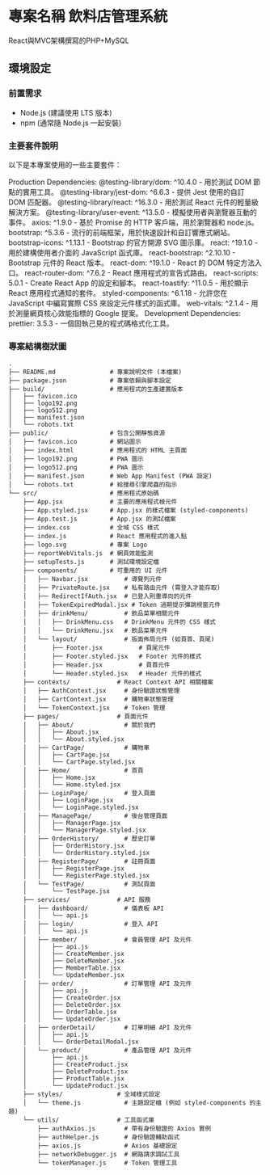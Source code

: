 # 專案名稱 飲料店管理系統
React與MVC架構撰寫的PHP+MySQL

## 環境設定

### 前置需求

- Node.js (建議使用 LTS 版本)
- npm (通常隨 Node.js 一起安裝)

### 主要套件說明
以下是本專案使用的一些主要套件：

Production Dependencies:
@testing-library/dom: ^10.4.0 - 用於測試 DOM 節點的實用工具。
@testing-library/jest-dom: ^6.6.3 - 提供 Jest 使用的自訂 DOM 匹配器。
@testing-library/react: ^16.3.0 - 用於測試 React 元件的輕量級解決方案。
@testing-library/user-event: ^13.5.0 - 模擬使用者與瀏覽器互動的事件。
axios: ^1.9.0 - 基於 Promise 的 HTTP 客戶端，用於瀏覽器和 node.js。
bootstrap: ^5.3.6 - 流行的前端框架，用於快速設計和自訂響應式網站。
bootstrap-icons: ^1.13.1 - Bootstrap 的官方開源 SVG 圖示庫。
react: ^19.1.0 - 用於建構使用者介面的 JavaScript 函式庫。
react-bootstrap: ^2.10.10 - Bootstrap 元件的 React 版本。
react-dom: ^19.1.0 - React 的 DOM 特定方法入口。
react-router-dom: ^7.6.2 - React 應用程式的宣告式路由。
react-scripts: 5.0.1 - Create React App 的設定和腳本。
react-toastify: ^11.0.5 - 用於顯示 React 應用程式通知的套件。
styled-components: ^6.1.18 - 允許您在 JavaScript 中編寫實際 CSS 來設定元件樣式的函式庫。
web-vitals: ^2.1.4 - 用於測量網頁核心效能指標的 Google 提案。
Development Dependencies:
prettier: 3.5.3 - 一個固執己見的程式碼格式化工具。

### 專案結構樹狀圖

```text
.
├── README.md               # 專案說明文件 (本檔案)
├── package.json            # 專案依賴與腳本設定
├── build/                  # 應用程式的生產建置版本
│   ├── favicon.ico
│   ├── logo192.png
│   ├── logo512.png
│   ├── manifest.json
│   └── robots.txt
├── public/                 # 包含公開靜態資源
│   ├── favicon.ico         # 網站圖示
│   ├── index.html          # 應用程式的 HTML 主頁面
│   ├── logo192.png         # PWA 圖示
│   ├── logo512.png         # PWA 圖示
│   ├── manifest.json       # Web App Manifest (PWA 設定)
│   └── robots.txt          # 給搜尋引擎爬蟲的指示
└── src/                    # 應用程式原始碼
    ├── App.jsx             # 主要的應用程式根元件
    ├── App.styled.jsx      # App.jsx 的樣式檔案 (styled-components)
    ├── App.test.js         # App.jsx 的測試檔案
    ├── index.css           # 全域 CSS 樣式
    ├── index.js            # React 應用程式的進入點
    ├── logo.svg            # 專案 Logo
    ├── reportWebVitals.js  # 網頁效能監測
    ├── setupTests.js       # 測試環境設定檔
    ├── components/         # 可重用的 UI 元件
    │   ├── Navbar.jsx          # 導覽列元件
    │   ├── PrivateRoute.jsx    # 私有路由元件 (需登入才能存取)
    │   ├── RedirectIfAuth.jsx  # 已登入則重導向的元件
    │   ├── TokenExpiredModal.jsx # Token 過期提示彈跳視窗元件
    │   ├── drinkMenu/          # 飲品菜單相關元件
    │   │   ├── DrinkMenu.css   # DrinkMenu 元件的 CSS 樣式
    │   │   └── DrinkMenu.jsx   # 飲品菜單元件
    │   └── layout/             # 版面佈局元件 (如頁首、頁尾)
    │       ├── Footer.jsx          # 頁尾元件
    │       ├── Footer.styled.jsx   # Footer 元件的樣式
    │       ├── Header.jsx          # 頁首元件
    │       └── Header.styled.jsx   # Header 元件的樣式
    ├── contexts/             # React Context API 相關檔案
    │   ├── AuthContext.jsx     # 身份驗證狀態管理
    │   ├── CartContext.jsx     # 購物車狀態管理
    │   └── TokenContext.jsx    # Token 管理
    ├── pages/                # 頁面元件
    │   ├── About/              # 關於我們
    │   │   ├── About.jsx
    │   │   └── About.styled.jsx
    │   ├── CartPage/           # 購物車
    │   │   ├── CartPage.jsx
    │   │   └── CartPage.styled.jsx
    │   ├── Home/               # 首頁
    │   │   ├── Home.jsx
    │   │   └── Home.styled.jsx
    │   ├── LoginPage/          # 登入頁面
    │   │   ├── LoginPage.jsx
    │   │   └── LoginPage.styled.jsx
    │   ├── ManagePage/         # 後台管理頁面
    │   │   ├── ManagerPage.jsx
    │   │   └── ManagerPage.styled.jsx
    │   ├── OrderHistory/       # 歷史訂單
    │   │   ├── OrderHistory.jsx
    │   │   └── OrderHistory.styled.jsx
    │   ├── RegisterPage/       # 註冊頁面
    │   │   ├── RegisterPage.jsx
    │   │   └── RegisterPage.styled.jsx
    │   └── TestPage/           # 測試頁面
    │       └── TestPage.jsx
    ├── services/             # API 服務
    │   ├── dashboard/          # 儀表板 API
    │   │   └── api.js
    │   ├── login/              # 登入 API
    │   │   └── api.js
    │   ├── member/             # 會員管理 API 及元件
    │   │   ├── api.js
    │   │   ├── CreateMember.jsx
    │   │   ├── DeleteMember.jsx
    │   │   ├── MemberTable.jsx
    │   │   └── UpdateMember.jsx
    │   ├── order/              # 訂單管理 API 及元件
    │   │   ├── api.js
    │   │   ├── CreateOrder.jsx
    │   │   ├── DeleteOrder.jsx
    │   │   ├── OrderTable.jsx
    │   │   └── UpdateOrder.jsx
    │   ├── orderDetail/        # 訂單明細 API 及元件
    │   │   ├── api.js
    │   │   └── OrderDetailModal.jsx
    │   └── product/            # 產品管理 API 及元件
    │       ├── api.js
    │       ├── CreateProduct.jsx
    │       ├── DeleteProduct.jsx
    │       ├── ProductTable.jsx
    │       └── UpdateProduct.jsx
    ├── styles/               # 全域樣式設定
    │   └── theme.js            # 主題設定檔 (例如 styled-components 的主題)
    └── utils/                # 工具函式庫
        ├── authAxios.js        # 帶有身份驗證的 Axios 實例
        ├── authHelper.js       # 身份驗證輔助函式
        ├── axios.js            # Axios 基礎設定
        ├── networkDebugger.js  # 網路請求調試工具
        └── tokenManager.js     # Token 管理工具
```